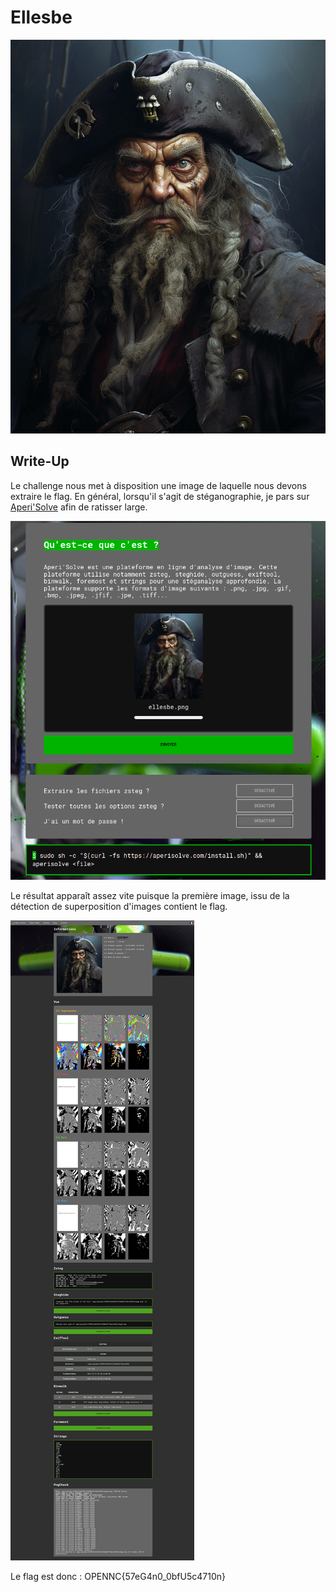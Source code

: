 # Ellesbe

![ellesbe](ellesbe.png)

## Write-Up

Le challenge nous met à disposition une image de laquelle nous devons extraire le flag.
En général, lorsqu'il s'agit de stéganographie, je pars sur [Aperi'Solve](https://www.aperisolve.com/) afin de ratisser large.

![Aperi'Solve](ellesbe-1.png)

Le résultat apparaît assez vite puisque la première image, issu de la détection de superposition d'images contient le flag.

![Résultats d'Aperi'Solve](ellesbe-2.png)

Le flag est donc :
OPENNC{57eG4n0_0bfU5c4710n}
